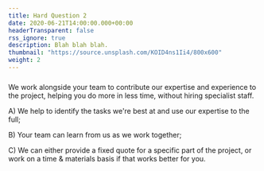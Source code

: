 ```yaml
---
title: Hard Question 2
date: 2020-06-21T14:00:00.000+00:00
headerTransparent: false
rss_ignore: true
description: Blah blah blah.
thumbnail: "https://source.unsplash.com/KOID4ns1Ii4/800x600"
weight: 2
---
```


###

We work alongside your team to contribute our expertise and experience to the project, helping you do more in less time, without hiring specialist staff.

A) We help to identify the tasks we're best at and use our expertise to the full;

B) Your team can learn from us as we work together;

C) We can either provide a fixed quote for a specific part of the project, or work on a time & materials basis if that works better for you.
